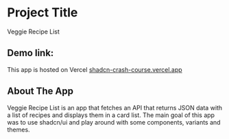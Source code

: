# Project Title

Veggie Recipe List

## Demo link:

This app is hosted on Vercel [shadcn-crash-course.vercel.app](https://shadcn-crash-course.vercel.app)

## About The App

Veggie Recipe List is an app that fetches an API that returns JSON data with a list of recipes and displays them in a card list.
The main goal of this app was to use shadcn/ui and play around with some components, variants and themes.
